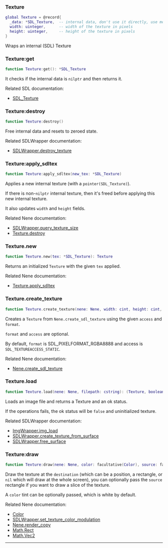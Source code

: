 ### Texture

```lua
global Texture = @record{
  _data: *SDL_Texture,  -- internal data, don't use it directly, use methods instead
  width: uinteger,      -- width of the texture in pixels
  height: uinteger,     -- height of the texture in pixels
}
```

Wraps an internal (SDL) Texture

### Texture:get

```lua
function Texture:get(): *SDL_Texture
```

It checks if the internal data is `nilptr` and then returns it.

Related SDL documentation:
* [SDL_Texture](https://wiki.libsdl.org/SDL_Texture)

### Texture:destroy

```lua
function Texture:destroy()
```

Free internal data and resets to zeroed state.

Related SDLWrapper documentation:
* [SDLWrapper.destroy_texture](wrappers/sdl.md#sdlwrapperdestroy_texture)

### Texture:apply_sdltex

```lua
function Texture:apply_sdltex(new_tex: *SDL_Texture)
```

Applies a new internal texture (with a `pointer(SDL_Texture)`).

If there is non-`nilptr` internal texture, then it's freed before applying this new internal texture.

It also updates `width` and `height` fields.

Related Nene documentation:
* [SDLWrapper.query_texture_size](wrappers/sdl.md#sdlwrapperquery_texture_size)
* [Texture.destroy](#texturedestroy)

### Texture.new

```lua
function Texture.new(tex: *SDL_Texture): Texture
```

Returns an initialized `Texture` with the given `tex` applied.

Related Nene documentation:
* [Texture.apply_sdltex](#textureapply_sdltex)

### Texture.create_texture

```lua
function Texture.create_texture(nene: Nene, width: cint, height: cint, format: facultative(SDL_PixelFormatEnum), access: facultative(SDL_TextureAccess)): Texture
```

Creates a `Texture` from `Nene.create_sdl_texture` using the given `access` and `format`.

`format` and `access` are optional.

By default, `format` is SDL_PIXELFORMAT_RGBA8888 and access is `SDL_TEXTUREACCESS_STATIC`.

Related Nene documentation:
* [Nene.create_sdl_texture](core.md#nenecreate_sdl_texture)

### Texture.load

```lua
function Texture.load(nene: Nene, filepath: cstring): (Texture, boolean)
```

Loads an image file and returns a Texture and an ok status.

If the operations fails, the ok status will be `false` and uninitialized texture.

Related SDLWrapper documentation:
* [ImgWrapper.img_load](wrappers/img.md#imgwrapperimg_load)
* [SDLWrapper.create_texture_from_surface](wrappers/sdl.md#sdlwrappercreate_texture_from_surface)
* [SDLWrapper.free_surface](wrappers/sdl.md#sdlwrapperfree_surface)

### Texture:draw

```lua
function Texture:draw(nene: Nene, color: facultative(Color), source: facultative(Rect), destination: overload(Vec2, Rect, niltype))
```

Draw the texture at the `destination` (which can be a position, a rectangle, or `nil` which will draw at the whole screen),
you can optionally pass the `source` rectangle if you want to draw a slice of the texture.

A `color` tint can be optionally passed, which is white by default.

Related Nene documentation:
* [Color](colors.md#color)
* [SDLWrapper.set_texture_color_modulation](wrappers/sdl.md#sdlwrapperset_texture_color_modulation)
* [Nene.render_copy](core.md#nenerender_copy)
* [Math.Rect](math.md#mathrect)
* [Math.Vec2](math.md#mathvec2)

---
